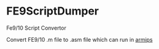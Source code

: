 # FE9ScriptDumper
Fe9/10 Script Convertor

Convert FE9/10 .m file to .asm file which can run in [armips](https://github.com/Kingcom/armips)
